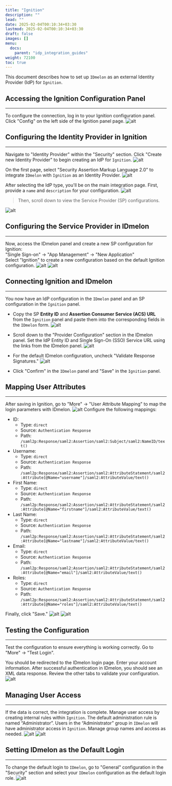 ```yaml
---
title: "Ignition"
description: ""
lead: ""
date: 2025-02-04T00:10:34+03:30
lastmod: 2025-02-04T00:10:34+03:30
draft: false
images: []
menu:
  docs:
    parent: "idp_integration_guides"
weight: 72100
toc: true
---
```


This document describes how to set up `IDmelon` as an external Identity Provider (IdP) for `Ignition`.

## Accessing the Ignition Configuration Panel

---

To configure the connection, log in to your Ignition configuration panel.  Click "Config" on the left side of the Ignition panel page.
![alt](/images/vendor/sso/ignition/ignition_01.png)

## Configuring the Identity Provider in Ignition

---
Navigate to "Identity Provider" within the "Security" section. Click "Create new Identity Provider" to begin creating an IdP for `Ignition`.
![alt](/images/vendor/sso/ignition/ignition_02.png)

On the first page, select "Security Assertion Markup Language 2.0" to integrate `IDmelon` with `Ignition` as an Identity Provider.
![alt](/images/vendor/sso/ignition/ignition_03.png)

After selecting the IdP type, you'll be on the main integration page.  First, provide a `name` and `description` for your configuration.
![alt](/images/vendor/sso/ignition/ignition_04.png)

> Then, scroll down to view the Service Provider (SP) configurations.

![alt](/images/vendor/sso/ignition/ignition_05.png)

## Configuring the Service Provider in IDmelon

---
Now, access the IDmelon panel and create a new SP configuration for Ignition: \
"Single Sign-on" → "App Management" → "New Application"\
Select "Ignition" to create a new configuration based on the default Ignition configuration.
![alt](/images/vendor/sso/ignition/ignition_06.png)
![alt](/images/vendor/sso/ignition/ignition_07.png)

## Connecting Ignition and IDmelon

---
You now have an IdP configuration in the `IDmelon` panel and an SP configuration in the `Ignition` panel.

- Copy the SP **Entity ID** and **Assertion Consumer Service (ACS) URL** from the ‍‍`Ignition` panel and paste them into the corresponding fields in the `IDmelon` form.
![alt](/images/vendor/sso/ignition/ignition_08.png)

- Scroll down to the "Provider Configuration" section in the IDmelon panel.  Set the IdP Entity ID and Single Sign-On (SSO) Service URL using the links from the IDmelon panel.
![alt](/images/vendor/sso/ignition/ignition_09.png)
- For the default IDmelon configuration, uncheck "Validate Response Signatures."
![alt](/images/vendor/sso/ignition/ignition_10.png)
- Click "Confirm" in the `IDmelon` panel and "Save" in the `Ignition` panel.

## Mapping User Attributes

---
After saving in Ignition, go to "More" → "User Attribute Mapping" to map the login parameters with IDmelon.
![alt](/images/vendor/sso/ignition/ignition_11.png)
Configure the following mappings:

- ID:
  - Type: `direct`
  - Source: `Authentication Response`
  - Path: `/saml2p:Response/saml2:Assertion/saml2:Subject/saml2:NameID/text()`
- Username:
  - Type: `direct`
  - Source: `Authentication Response`
  - Path: `/saml2p:Response/saml2:Assertion/saml2:AttributeStatement/saml2:Attribute[@Name="username"]/saml2:AttributeValue/text()`
- First Name:
  - Type: `direct`
  - Source: `Authentication Response`
  - Path: `/saml2p:Response/saml2:Assertion/saml2:AttributeStatement/saml2:Attribute[@Name="firstname"]/saml2:AttributeValue/text()`
- Last Name:
  - Type: `direct`
  - Source: `Authentication Response`
  - Path: `/saml2p:Response/saml2:Assertion/saml2:AttributeStatement/saml2:Attribute[@Name="lastname"]/saml2:AttributeValue/text()`
- Email:
  - Type: `direct`
  - Source: `Authentication Response`
  - Path: `/saml2p:Response/saml2:Assertion/saml2:AttributeStatement/saml2:Attribute[@Name="email"]/saml2:AttributeValue/text()`
- Roles:
  - Type: `direct`
  - Source: `Authentication Response`
  - Path: `/saml2p:Response/saml2:Assertion/saml2:AttributeStatement/saml2:Attribute[@Name="roles"]/saml2:AttributeValue/text()`

Finally, click "Save."
![alt](/images/vendor/sso/ignition/ignition_12.png)
![alt](/images/vendor/sso/ignition/ignition_13.png)

## Testing the Configuration

---
Test the configuration to ensure everything is working correctly. Go to "More" → "Test Login".

You should be redirected to the IDmelon login page.  Enter your account information. After successful authentication in IDmelon, you should see an XML data response.  Review the other tabs to validate your configuration.
![alt](/images/vendor/sso/ignition/ignition_14.png)

## Managing User Access

---
If the data is correct, the integration is complete. Manage user access by creating internal rules within `Ignition`. The default administration rule is named “Administrator”.  Users in the “Administrator” group in `IDmelon` will have administrator access in `Ignition`.  Manage group names and access as needed.
![alt](/images/vendor/sso/ignition/ignition_15.png)
![alt](/images/vendor/sso/ignition/ignition_16.png)

## Setting IDmelon as the Default Login

---
To change the default login to `IDmelon`, go to "General" configuration in the "Security" section and select your `IDmelon` configuration as the default login role.
![alt](/images/vendor/sso/ignition/ignition_16.png)
